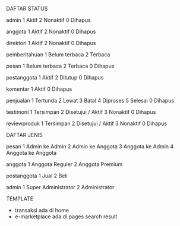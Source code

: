 DAFTAR STATUS

admin
1	Aktif
2	Nonaktif
0	Dihapus

anggota
1	Aktif
2	Nonaktif
0	Dihapus

direktori
1	Aktif
2	Nonaktif
0	Dihapus

pemberitahuan
1	Belum terbaca
2 	Terbaca

pesan
1	Belum terbaca
2	Terbaca
0	Dihapus

postanggota
1	Aktif
2	Ditutup
0	Dihapus

komentar
1	Aktif
0	Dihapus

penjualan
1	Tertunda
2	Lewat
3	Batal
4 	Diproses
5	Selesai
0	Dihapus

testimoni
1	Tersimpan
2	Disetujui / Aktif
3	Nonaktif
0 	Dihapus

reviewproduk
1	Tersimpan
2	Disetujui / Aktif
3 	Nonaktif
0 	Dihapus



DAFTAR JENIS

pesan
1	Admin ke Admin
2	Admin ke Anggota
3	Anggota ke Admin
4	Anggota ke Anggota

anggota
1	Anggota Reguler
2	Anggota Premium

postanggota
1	Jual
2	Beli

admin
1	Super Administrator
2	Administrator


TEMPLATE

- transaksi ada di home
- e-marketplace ada di pages search result

